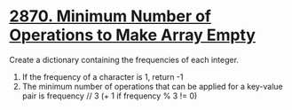 # [2870. Minimum Number of Operations to Make Array Empty](https://leetcode.com/problems/minimum-number-of-operations-to-make-array-empty/?envType=daily-question&envId=2024-01-04)

Create a dictionary containing the frequencies of each integer. 

1. If the frequency of a character is 1, return -1
2. The minimum number of operations that can be applied for a key-value pair is frequency // 3 (+ 1 if frequency % 3 != 0)